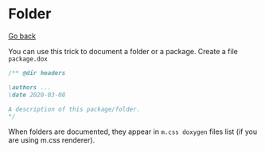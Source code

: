 # Folder

[Go back](../c.md)

You can use this trick to document a folder or a package. Create a file `package.dox`

```c
/** @dir headers

\authors ...
\date 2020-03-08

A description of this package/folder.
*/
```

When folders are documented, they appear in `m.css doxygen` files list (if you are using m.css renderer).